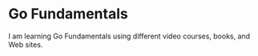 # Go Fundamentals

I am learning Go Fundamentals using different video courses, books, and Web sites.
